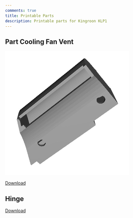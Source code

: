 ```yaml
---
comments: true
title: Printable Parts
description: Printable parts for Kingroon KLP1
---
```


## Part Cooling Fan Vent

![Part cooling fan vent image](/images/part_cooling_fan_vent.webp)

[Download](/files/KLP1_fan_vent_v2.4.stl)

## Hinge

[Download](https://www.printables.com/model/495771-klp1-hinge)